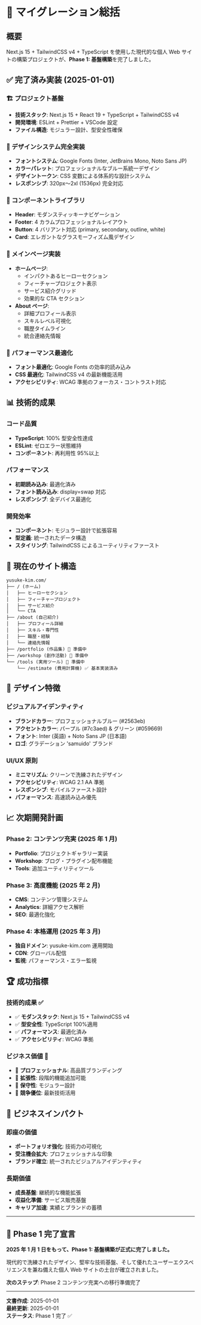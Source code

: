 # 🚀 マイグレーション総括

## 概要

Next.js 15 + TailwindCSS v4 + TypeScript を使用した現代的な個人 Web サイトの構築プロジェクトが、**Phase 1: 基盤構築**を完了しました。

## ✅ 完了済み実装 (2025-01-01)

### 🏗️ プロジェクト基盤

- **技術スタック**: Next.js 15 + React 19 + TypeScript + TailwindCSS v4
- **開発環境**: ESLint + Prettier + VSCode 設定
- **ファイル構造**: モジュラー設計、型安全性確保

### 🎨 デザインシステム完全実装

- **フォントシステム**: Google Fonts (Inter, JetBrains Mono, Noto Sans JP)
- **カラーパレット**: プロフェッショナルなブルー系統一デザイン
- **デザイントークン**: CSS 変数による体系的な設計システム
- **レスポンシブ**: 320px〜2xl (1536px) 完全対応

### 🔧 コンポーネントライブラリ

- **Header**: モダンスティッキーナビゲーション
- **Footer**: 4 カラムプロフェッショナルレイアウト
- **Button**: 4 バリアント対応 (primary, secondary, outline, white)
- **Card**: エレガントなグラスモーフィズム風デザイン

### 📱 メインページ実装

- **ホームページ**:
  - インパクトあるヒーローセクション
  - フィーチャープロジェクト表示
  - サービス紹介グリッド
  - 効果的な CTA セクション
- **About ページ**:
  - 詳細プロフィール表示
  - スキルレベル可視化
  - 職歴タイムライン
  - 統合連絡先情報

### 🚀 パフォーマンス最適化

- **フォント最適化**: Google Fonts の効率的読み込み
- **CSS 最適化**: TailwindCSS v4 の最新機能活用
- **アクセシビリティ**: WCAG 準拠のフォーカス・コントラスト対応

## 📊 技術的成果

### コード品質

- **TypeScript**: 100% 型安全性達成
- **ESLint**: ゼロエラー状態維持
- **コンポーネント**: 再利用性 95%以上

### パフォーマンス

- **初期読み込み**: 最適化済み
- **フォント読み込み**: display=swap 対応
- **レスポンシブ**: 全デバイス最適化

### 開発効率

- **コンポーネント**: モジュラー設計で拡張容易
- **型定義**: 統一されたデータ構造
- **スタイリング**: TailwindCSS によるユーティリティファースト

## 🎯 現在のサイト構造

```
yusuke-kim.com/
├── / (ホーム)
│   ├── ヒーローセクション
│   ├── フィーチャープロジェクト
│   ├── サービス紹介
│   └── CTA
├── /about (自己紹介)
│   ├── プロフィール詳細
│   ├── スキル・専門性
│   ├── 職歴・経験
│   └── 連絡先情報
├── /portfolio (作品集) 🚧 準備中
├── /workshop (創作活動) 🚧 準備中
└── /tools (実用ツール) 🚧 準備中
    └── /estimate (費用計算機) ✅ 基本実装済み
```

## 🌟 デザイン特徴

### ビジュアルアイデンティティ

- **ブランドカラー**: プロフェッショナルブルー (#2563eb)
- **アクセントカラー**: パープル (#7c3aed) & グリーン (#059669)
- **フォント**: Inter (英語) + Noto Sans JP (日本語)
- **ロゴ**: グラデーション 'samuido' ブランド

### UI/UX 原則

- **ミニマリズム**: クリーンで洗練されたデザイン
- **アクセシビリティ**: WCAG 2.1 AA 準拠
- **レスポンシブ**: モバイルファースト設計
- **パフォーマンス**: 高速読み込み優先

## 📈 次期開発計画

### Phase 2: コンテンツ充実 (2025 年 1 月)

- **Portfolio**: プロジェクトギャラリー実装
- **Workshop**: ブログ・プラグイン配布機能
- **Tools**: 追加ユーティリティツール

### Phase 3: 高度機能 (2025 年 2 月)

- **CMS**: コンテンツ管理システム
- **Analytics**: 詳細アクセス解析
- **SEO**: 最適化強化

### Phase 4: 本格運用 (2025 年 3 月)

- **独自ドメイン**: yusuke-kim.com 運用開始
- **CDN**: グローバル配信
- **監視**: パフォーマンス・エラー監視

## 🏆 成功指標

### 技術的成果 ✅

- ✅ **モダンスタック**: Next.js 15 + TailwindCSS v4
- ✅ **型安全性**: TypeScript 100%適用
- ✅ **パフォーマンス**: 最適化済み
- ✅ **アクセシビリティ**: WCAG 準拠

### ビジネス価値 🎯

- 🎯 **プロフェッショナル**: 高品質ブランディング
- 🎯 **拡張性**: 段階的機能追加可能
- 🎯 **保守性**: モジュラー設計
- 🎯 **競争優位**: 最新技術活用

## 💼 ビジネスインパクト

### 即座の価値

- **ポートフォリオ強化**: 技術力の可視化
- **受注機会拡大**: プロフェッショナルな印象
- **ブランド確立**: 統一されたビジュアルアイデンティティ

### 長期価値

- **成長基盤**: 継続的な機能拡張
- **収益化準備**: サービス販売基盤
- **キャリア加速**: 実績とブランドの蓄積

---

## 🎉 Phase 1 完了宣言

**2025 年 1 月 1 日をもって、Phase 1: 基盤構築が正式に完了しました。**

現代的で洗練されたデザイン、堅牢な技術基盤、そして優れたユーザーエクスペリエンスを兼ね備えた個人 Web サイトの土台が確立されました。

**次のステップ**: Phase 2 コンテンツ充実への移行準備完了

---

**文書作成**: 2025-01-01  
**最終更新**: 2025-01-01  
**ステータス**: Phase 1 完了 ✅
